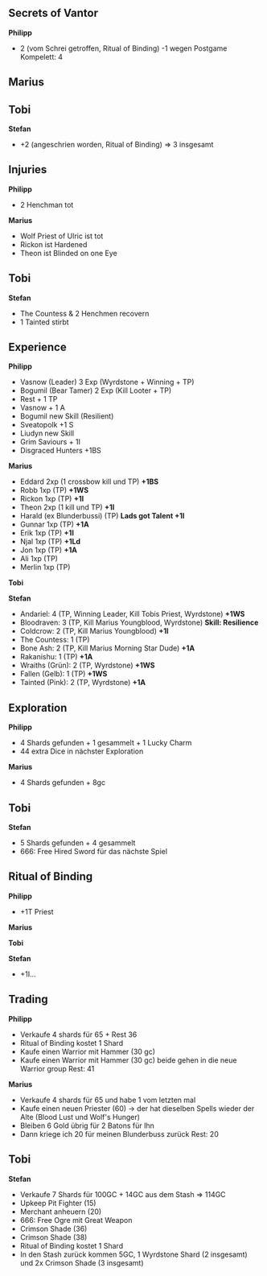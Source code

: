## Secrets of Vantor
**Philipp**  
  - 2 (vom Schrei getroffen, Ritual of Binding) -1 wegen Postgame Kompelett: 4

**Marius**  
 - 

**Tobi**  
 - 

**Stefan**  
 - +2 (angeschrien worden, Ritual of Binding) => 3 insgesamt

## Injuries
**Philipp**  
  - 2 Henchman tot

**Marius**  
 - Wolf Priest of Ulric ist tot
 - Rickon ist Hardened
 - Theon ist Blinded on one Eye

**Tobi**  
 - 
   
**Stefan**  
 - The Countess & 2 Henchmen recovern
 - 1 Tainted stirbt

## Experience
**Philipp**  
  - Vasnow (Leader) 3 Exp (Wyrdstone + Winning + TP)
  - Bogumil (Bear Tamer) 2 Exp (Kill Looter + TP)
  - Rest + 1 TP
  - Vasnow + 1 A
  - Bogumil new Skill (Resilient)
  - Sveatopolk +1 S
  - Liudyn new Skill
  - Grim Saviours + 1I
  - Disgraced Hunters +1BS
  

**Marius**  
 - Eddard 2xp (1 crossbow kill und TP) **+1BS**
 - Robb 1xp (TP) **+1WS**
 - Rickon 1xp (TP) **+1I**
 - Theon 2xp (1 kill und TP) **+1I**
 - Harald (ex Blunderbussi) (TP) **Lads got Talent +1I**
 - Gunnar 1xp (TP) **+1A**
 - Erik 1xp (TP) **+1I**
 - Njal 1xp (TP) **+1Ld**
 - Jon 1xp (TP) **+1A**
 - Ali 1xp (TP) 
 - Merlin 1xp (TP) 

**Tobi**  
 
   
**Stefan**  
 - Andariel: 4 (TP, Winning Leader, Kill Tobis Priest, Wyrdstone) **+1WS**
 - Bloodraven: 3 (TP, Kill Marius Youngblood, Wyrdstone) **Skill: Resilience**
 - Coldcrow: 2 (TP, Kill Marius Youngblood) **+1I**
 - The Countess: 1 (TP) 
 - Bone Ash: 2 (TP, Kill Marius Morning Star Dude) **+1A**
 - Rakanishu: 1 (TP) **+1A**
 - Wraiths (Grün): 2 (TP, Wyrdstone) **+1WS**
 - Fallen (Gelb): 1 (TP) **+1WS**
 - Tainted (Pink): 2 (TP, Wyrdstone) **+1A**


## Exploration
**Philipp**  
  - 4 Shards gefunden + 1 gesammelt + 1 Lucky Charm
  - 44 extra Dice in nächster Exploration

**Marius**  
  - 4 Shards gefunden + 8gc

**Tobi**  
 - 
   
**Stefan**  
 - 5 Shards gefunden + 4 gesammelt
 - 666: Free Hired Sword für das nächste Spiel

## Ritual of Binding
**Philipp**   
- +1T Priest
  
**Marius**  

**Tobi**  

**Stefan**  
 - +1I...

## Trading
**Philipp**   
- Verkaufe 4 shards für 65 + Rest 36 
- Ritual of Binding kostet 1 Shard
- Kaufe einen Warrior mit Hammer (30 gc)
- Kaufe einen Warrior mit Hammer (30 gc)
beide gehen in die neue Warrior group
Rest: 41

**Marius**  
- Verkaufe 4 shards für 65 und habe 1 vom letzten mal 
- Kaufe einen neuen Priester (60) -> der hat dieselben Spells wieder der Alte (Blood Lust und Wolf's Hunger)
- Bleiben 6 Gold übrig für 2 Batons für Ihn
- Dann kriege ich 20 für meinen Blunderbuss zurück
Rest: 20

**Tobi**  
-
  
**Stefan**  
 - Verkaufe 7 Shards für 100GC + 14GC aus dem Stash => 114GC
 - Upkeep Pit Fighter (15)
 - Merchant anheuern (20)
 - 666: Free Ogre mit Great Weapon
 - Crimson Shade (36)
 - Crimson Shade (38)
 - Ritual of Binding kostet 1 Shard
 - In den Stash zurück kommen 5GC, 1 Wyrdstone Shard (2 insgesamt) und 2x Crimson Shade (3 insgesamt)
